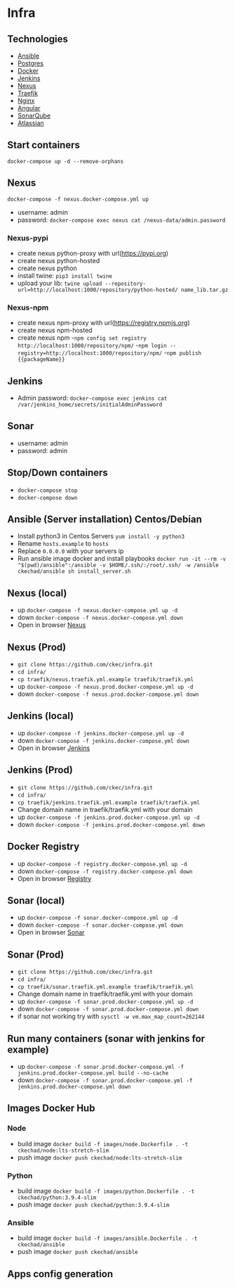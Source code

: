# Infra

## Technologies

- [Ansible](https://www.ansible.com/)
- [Postgres](https://www.postgresql.org/)
- [Docker](https://www.docker.com/)
- [Jenkins](https://www.jenkins.io/)
- [Nexus](https://fr.sonatype.com/nexus-repository-oss)
- [Traefik](https://doc.traefik.io/traefik/)
- [Nginx](https://www.nginx.com/)
- [Angular](https://angular.io/)
- [SonarQube](https://www.sonarqube.org/)
- [Atlassian](https://www.atlassian.com/)

## Start containers

`docker-compose up -d --remove-orphans`

## Nexus

`docker-compose -f nexus.docker-compose.yml up`

- username: admin
- password: `docker-compose exec nexus cat /nexus-data/admin.password`

### Nexus-pypi

- create nexus python-proxy with url(https://pypi.org)
- create nexus python-hosted
- create nexus python
- install twine: ```pip3 install twine```
- upload your lib: ```twine upload --repository-url=http://localhost:1000/repository/python-hosted/ name_lib.tar.gz```

### Nexus-npm

- create nexus npm-proxy with url(https://registry.npmjs.org)
- create nexus npm-hosted
- create nexus npm -```npm config set registry http://localhost:1000/repository/npm/```
  -```npm login --registry=http://localhost:1000/repository/npm/```
  -```npm publish {{packageName}}```

## Jenkins

- Admin password: `docker-compose exec jenkins cat /var/jenkins_home/secrets/initialAdminPassword`

## Sonar

- username: admin
- password: admin

## Stop/Down containers

- `docker-compose stop `
- `docker-compose down `

## Ansible (Server installation)  Centos/Debian

- Install python3 in Centos Servers
  ```yum install -y python3```
- Rename `hosts.example` to `hosts`
- Replace `0.0.0.0` with your servers ip
- Run ansible image docker and install playbooks
  ```docker run -it --rm -v "$(pwd)/ansible":/ansible -v $HOME/.ssh/:/root/.ssh/ -w /ansible ckechad/ansible sh install_server.sh```

## Nexus (local)

- up `docker-compose -f nexus.docker-compose.yml up -d`
- down `docker-compose -f nexus.docker-compose.yml down`
- Open in browser [Nexus](http://localhost:1000/)

## Nexus (Prod)

- `git clone https://github.com/ckec/infra.git`
- `cd infra/`
- `cp traefik/nexus.traefik.yml.example traefik/traefik.yml`
- up `docker-compose -f nexus.prod.docker-compose.yml up -d`
- down `docker-compose -f nexus.prod.docker-compose.yml down`

## Jenkins (local)

- up `docker-compose -f jenkins.docker-compose.yml up -d`
- down `docker-compose -f jenkins.docker-compose.yml down`
- Open in browser [Jenkins](http://localhost:1001/)

## Jenkins (Prod)

- `git clone https://github.com/ckec/infra.git`
- `cd infra/`
- `cp traefik/jenkins.traefik.yml.example traefik/traefik.yml`
- Change domain name in traefik/traefik.yml with your domain
- up `docker-compose -f jenkins.prod.docker-compose.yml up -d`
- down `docker-compose -f jenkins.prod.docker-compose.yml down`

## Docker Registry

- up `docker-compose -f registry.docker-compose.yml up -d`
- down `docker-compose -f registry.docker-compose.yml down`
- Open in browser [Registry](http://localhost:1004/)

## Sonar (local)

- up `docker-compose -f sonar.docker-compose.yml up -d`
- down `docker-compose -f sonar.docker-compose.yml down`
- Open in browser [Sonar](http://localhost:1005/)

## Sonar (Prod)

- `git clone https://github.com/ckec/infra.git`
- `cd infra/`
- `cp traefik/sonar.traefik.yml.example traefik/traefik.yml`
- Change domain name in traefik/traefik.yml with your domain
- up `docker-compose -f sonar.prod.docker-compose.yml up -d`
- down `docker-compose -f sonar.prod.docker-compose.yml down`
- if sonar not working try with `sysctl -w vm.max_map_count=262144`

## Run many containers  (sonar with jenkins for example)

- up `docker-compose -f sonar.prod.docker-compose.yml -f jenkins.prod.docker-compose.yml build --no-cache`
- down `docker-compose -f sonar.prod.docker-compose.yml -f jenkins.prod.docker-compose.yml down`

## Images Docker Hub

### Node

- build image `docker build -f images/node.Dockerfile . -t ckechad/node:lts-stretch-slim`
- push image `docker push ckechad/node:lts-stretch-slim`

### Python

- build image `docker build -f images/python.Dockerfile . -t ckechad/python:3.9.4-slim`
- push image `docker push ckechad/python:3.9.4-slim`

### Ansible

- build image `docker build -f images/ansible.Dockerfile . -t ckechad/ansible`
- push image `docker push ckechad/ansible`

## Apps config generation
